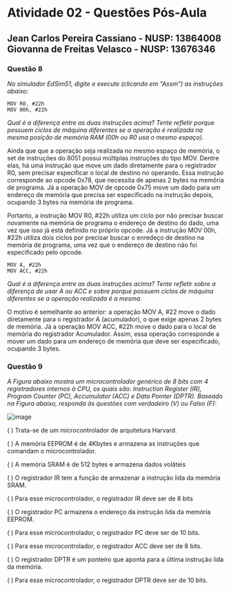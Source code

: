 # Atividade 02 - Questões Pós-Aula

## Jean Carlos Pereira Cassiano - NUSP: 13864008 <br> Giovanna de Freitas Velasco - NUSP: 13676346

### Questão 8

*No simulador EdSim51, digite e execute (clicando em “Assm”) as instruções abaixo:*

``` 
MOV R0, #22h
MOV 00h, #22h
```

*Qual é a diferença entre as duas instruções acima? Tente refletir porque possuem ciclos de máquina diferentes se a operação é realizada na mesma posição de memória RAM (00h ou R0 usa o mesmo espaço).*

Ainda que que a operação seja realizada no mesmo espaço de memória, o set de instruções do 8051 possui múltiplas instruções do tipo MOV. Dentre elas, há uma instrução que move um dado diretamente para o registrador R0, sem precisar especificar o local de destino no operando. Essa instrução corresponde ao opcode 0x78, que necessita de apenas 2 bytes na memória de programa. Já a operação MOV de opcode 0x75 move um dado para um endereço de memória que precisa ser especificado na instrução depois, ocupando 3 bytes na memória de programa.

Portanto, a instrução MOV R0, #22h utiliza um ciclo por não precisar buscar novamente na memória de programa o endereço de destino do dado, uma vez que isso já está definido no próprio opcode. Já a instrução MOV 00h, #22h utiliza dois ciclos por precisar buscar o enredeço de destino na memória de programa, uma vez que o endereço de destino não foi especificado pelo opcode.

``` 
MOV A, #22h
MOV ACC, #22h
```

*Qual é a diferença entre as duas instruções acima? Tente refletir sobre a diferença de usar A ou ACC e sobre porque possuem ciclos de máquina diferentes se a operação realizada é a mesma.*

O motivo é semelhante ao anterior: a operação MOV A, #22 move o dado diretamente para o registrador A (acumulador), o que exige apenas 2 bytes de memória. Já a operação MOV ACC, #22h move o dado para o local de memória do registrador Acumulador. Assim, essa operação corresponde a mover um dado para um endereço de memória que deve ser especificado, ocupando 3 bytes.


### Questão 9

*A Figura abaixo mostra um microcontrolador genérico de 8 bits com 4 registradores internos à CPU, os quais são: Instruction Register (IR), Program Counter (PC), Accumulator (ACC) e Data Pointer (DPTR). Baseado na Figura abaixo, responda às questões com verdadeiro (V) ou Falso (F):*

![image](https://github.com/user-attachments/assets/643e832e-23f2-4457-9fc3-d2ce9b168872)

( ) Trata-se de um microcontrolador de arquitetura Harvard.

( ) A memória EEPROM é de 4Kbytes e armazena as instruções que comandam o
microcontrolador.

( ) A memória SRAM é de 512 bytes e armazena dados voláteis

( ) O registrador IR tem a função de armazenar a instrução lida da memória SRAM.

( ) Para esse microcontrolador, o registrador IR deve ser de 8 bits

( ) O registrador PC armazena o endereço da instrução lida da memória EEPROM.

( ) Para esse microcontrolador, o registrador PC deve ser de 10 bits.

( ) Para esse microcontrolador, o registrador ACC deve ser de 8 bits.

( ) O registrador DPTR é um ponteiro que aponta para a última instrução lida da
memória.

( ) Para esse microcontrolador, o registrador DPTR deve ser de 10 bits.


